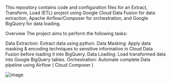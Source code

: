 This repository contains code and configuration files for an Extract, Transform, Load (ETL) project using Google Cloud Data Fusion for data extraction, Apache Airflow/Composer for orchestration, and Google BigQuery for data loading.

Overview
The project aims to perform the following tasks:

Data Extraction: Extract data using python.
Data Masking: Apply data masking & encoding techniques to sensitive information in Cloud Data Fusion before loading it into BigQuery.
Data Loading: Load transformed data into Google BigQuery tables.
Orchestration: Automate complete Data pipeline using Airflow ( Cloud Composer )

![image](https://github.com/1jdow/Employee-Data-Pipeline/assets/82601410/acc02bb1-e24b-4af7-84a8-fabc896ffb62)
